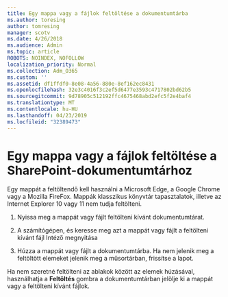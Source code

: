 ```yaml
---
title: Egy mappa vagy a fájlok feltöltése a dokumentumtárba
ms.author: toresing
author: tomresing
manager: scotv
ms.date: 4/26/2018
ms.audience: Admin
ms.topic: article
ROBOTS: NOINDEX, NOFOLLOW
localization_priority: Normal
ms.collection: Adm_O365
ms.custom: ''
ms.assetid: df1ffdf0-8e08-4a56-880e-8ef162ec8431
ms.openlocfilehash: 32e3c4016f3c2ef5d6477e3593c4717802bd62b5
ms.sourcegitcommit: 9d78905c512192ffc4675468abd2efc5f2e4baf4
ms.translationtype: MT
ms.contentlocale: hu-HU
ms.lasthandoff: 04/23/2019
ms.locfileid: "32389473"
---
```

# <a name="upload-a-folder-or-files-to-a-sharepoint-document-library"></a>Egy mappa vagy a fájlok feltöltése a SharePoint-dokumentumtárhoz

Egy mappát a feltöltendő kell használni a Microsoft Edge, a Google Chrome vagy a Mozilla FireFox. Mappák klasszikus könyvtár tapasztalatok, illetve az Internet Explorer 10 vagy 11 nem tudja feltölteni.
  
1. Nyissa meg a mappát vagy fájlt feltölteni kívánt dokumentumtárat.
    
2. A számítógépen, és keresse meg azt a mappát vagy fájlt a feltölteni kívánt fájl Intéző megnyitása
    
3. Húzza a mappát vagy fájlt a dokumentumtárba. Ha nem jelenik meg a feltöltött elemeket jelenik meg a műsortárban, frissítse a lapot. 
    
Ha nem szeretné feltölteni az ablakok között az elemek húzásával, használhatja a **Feltöltés** gombra a dokumentumtárban jelölje ki a mappát vagy a feltölteni kívánt fájlok. 
  

